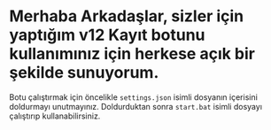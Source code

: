 # Merhaba Arkadaşlar, sizler için yaptığım v12 Kayıt botunu kullanımınız için herkese açık bir şekilde sunuyorum. 



Botu çalıştırmak için öncelikle `settings.json` isimli dosyanın içerisini doldurmayı unutmayınız.
Doldurduktan sonra `start.bat` isimli dosyayı çalıştırıp kullanabilirsiniz.
